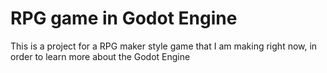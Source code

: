 # RPG game in Godot Engine

This is a project for a RPG maker style game that I am making
right now, in order to learn more about the Godot Engine
